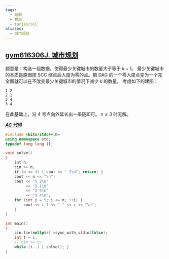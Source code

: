 ```yaml
---
tags:
  - 题解
  - 构造
  - tarjan/SCC
aliases:
  - 城市规划
---
```

## [gym616306J. 城市规划](https://codeforces.com/gym/616306/problem/J)

题意是：构造一组数据，使得最少关键城市的数量大于等于 $k+1$。
最少关键城市的本质是原图按 SCC 缩点后入度为零的点。把 DAG 的一个零入度点变为一个完全图就可以在不改变最少关键城市的情况下减少 $k$ 的数量。
考虑如下的建图：
```
1 2
2 1
2 4
3 4
```
在此基础上，沿 4 号点向外延长出一条链即可。
$n\le 3$ 时无解。

[***AC 代码***](https://codeforces.com/gym/616306/submission/326418477)

```cpp
#include <bits/stdc++.h>
using namespace std;
typedef long long ll;

void solve()
{
    int n;
    cin >> n;
    if (n <= 3) { cout << "-1\n"; return; }
    cout << n << "\n";
    cout << "1 2\n"
         << "2 1\n"
         << "2 4\n"
         << "3 4\n";
    for (int i = 5; i <= n; ++i) {
        cout << i-1 << " " << i << "\n";
    }
}

int main()
{
    cin.tie(nullptr)->sync_with_stdio(false);
    int t = 1;
    // cin >> t;
    while (t--) { solve(); }
}
```
